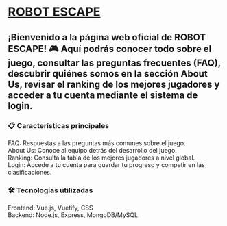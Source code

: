  # [ROBOT ESCAPE](https://web-for-multiplayergame.onrender.com/)

## ¡Bienvenido a la página web oficial de ROBOT ESCAPE! 🎮 Aquí podrás conocer todo sobre el juego, consultar las preguntas frecuentes (FAQ), descubrir quiénes somos en la sección About Us, revisar el ranking de los mejores jugadores y acceder a tu cuenta mediante el sistema de login.
### **📋 Características principales**  

FAQ: Respuestas a las preguntas más comunes sobre el juego.   
About Us: Conoce al equipo detrás del desarrollo del juego.  
Ranking: Consulta la tabla de los mejores jugadores a nivel global.  
Login: Accede a tu cuenta para guardar tu progreso y competir en las clasificaciones.  


### **🛠️ Tecnologías utilizadas**  

Frontend: Vue.js, Vuetify, CSS  
Backend: Node.js, Express, MongoDB/MySQL


